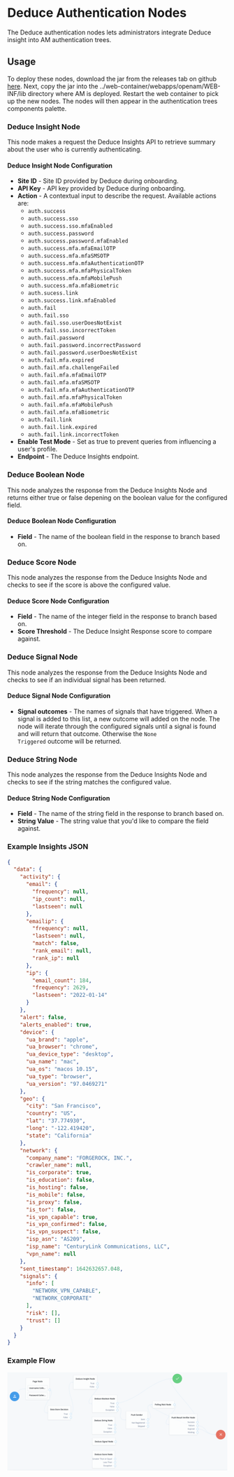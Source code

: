 <!--
 * The contents of this file are subject to the terms of the Common Development and
 * Distribution License (the License). You may not use this file except in compliance with the
 * License.
 *
 * You can obtain a copy of the License at legal/CDDLv1.0.txt. See the License for the
 * specific language governing permission and limitations under the License.
 *
 * When distributing Covered Software, include this CDDL Header Notice in each file and include
 * the License file at legal/CDDLv1.0.txt. If applicable, add the following below the CDDL
 * Header, with the fields enclosed by brackets [] replaced by your own identifying
 * information: "Portions copyright [year] [name of copyright owner]".
 *
 * Copyright 2019 ForgeRock AS.
-->
# Deduce Authentication Nodes

The Deduce authentication nodes lets administrators integrate Deduce insight into AM
authentication trees.

## Usage

To deploy these nodes, download the jar from the releases tab on github
[here](https://github.com/ForgeRock/Deduce-Auth-Tree-Nodes/releases/latest). Next, copy the jar into the
../web-container/webapps/openam/WEB-INF/lib directory where AM is deployed. Restart the web container to pick up the
new nodes. The nodes will then appear in the authentication trees components palette.


### Deduce Insight Node
This node makes a request the Deduce Insights API to retrieve summary about the user who is currently authenticating.

#### Deduce Insight Node Configuration

* **Site ID** - Site ID provided by Deduce during onboarding.
* **API Key** - API key provided by Deduce during onboarding.
* **Action** - A contextual input to describe the request. Available actions are:
  * `auth.success`
  * `auth.success.sso`
  * `auth.success.sso.mfaEnabled`
  * `auth.success.password`
  * `auth.success.password.mfaEnabled`
  * `auth.success.mfa.mfaEmailOTP`
  * `auth.success.mfa.mfaSMSOTP`
  * `auth.success.mfa.mfaAuthenticationOTP`
  * `auth.success.mfa.mfaPhysicalToken`
  * `auth.success.mfa.mfaMobilePush`
  * `auth.success.mfa.mfaBiometric`
  * `auth.sucess.link`
  * `auth.success.link.mfaEnabled`
  * `auth.fail`
  * `auth.fail.sso`
  * `auth.fail.sso.userDoesNotExist`
  * `auth.fail.sso.incorrectToken`
  * `auth.fail.password`
  * `auth.fail.password.incorrectPassword`
  * `auth.fail.password.userDoesNotExist`
  * `auth.fail.mfa.expired`
  * `auth.fail.mfa.challengeFailed`
  * `auth.fail.mfa.mfaEmailOTP`
  * `auth.fail.mfa.mfaSMSOTP`
  * `auth.fail.mfa.mfaAuthenticationOTP`
  * `auth.fail.mfa.mfaPhysicalToken`
  * `auth.fail.mfa.mfaMobilePush`
  * `auth.fail.mfa.mfaBiometric`
  * `auth.fail.link`
  * `auth.fail.link.expired`
  * `auth.fail.link.incorrectToken`
* **Enable Test Mode** - Set as true to prevent queries from influencing a user's profile.
* **Endpoint** - The Deduce Insights endpoint.

### Deduce Boolean Node
This node analyzes the response from the Deduce Insights Node and returns either true or false depening on the 
boolean value for the configured field.

#### Deduce Boolean Node Configuration
* **Field** - The name of the boolean field in the response to branch based on.

### Deduce Score Node
This node analyzes the response from the Deduce Insights Node and checks to see if the score is
above the configured value.

#### Deduce Score Node Configuration

* **Field** - The name of the integer field in the response to branch based on.
* **Score Threshold** - The Deduce Insight Response score to compare against.

### Deduce Signal Node
This node analyzes the response from the Deduce Insights Node and checks to see if an individual signal has been 
returned.

#### Deduce Signal Node Configuration
* **Signal outcomes** - The names of signals that have triggered. When a signal is added to this list, a new outcome 
  will added on the node. The node will iterate through the configured signals until a signal is found and 
  will return that outcome. Otherwise the <code>None Triggered</code> outcome will be returned.

### Deduce String Node
This node analyzes the response from the Deduce Insights Node and checks to see if the string matches the configured value.

#### Deduce String Node Configuration

* **Field** - The name of the string field in the response to branch based on.
* **String Value** - The string value that you'd like to compare the field against.
 
### Example Insights JSON
```json
{
  "data": {
    "activity": {
      "email": {
        "frequency": null,
        "ip_count": null,
        "lastseen": null
      },
      "emailip": {
        "frequency": null,
        "lastseen": null,
        "match": false,
        "rank_email": null,
        "rank_ip": null
      },
      "ip": {
        "email_count": 184,
        "frequency": 2629,
        "lastseen": "2022-01-14"
      }
    },
    "alert": false,
    "alerts_enabled": true,
    "device": {
      "ua_brand": "apple",
      "ua_browser": "chrome",
      "ua_device_type": "desktop",
      "ua_name": "mac",
      "ua_os": "macos 10.15",
      "ua_type": "browser",
      "ua_version": "97.0469271"
    },
    "geo": {
      "city": "San Francisco",
      "country": "US",
      "lat": "37.774930",
      "long": "-122.419420",
      "state": "California"
    },
    "network": {
      "company_name": "FORGEROCK, INC.",
      "crawler_name": null,
      "is_corporate": true,
      "is_education": false,
      "is_hosting": false,
      "is_mobile": false,
      "is_proxy": false,
      "is_tor": false,
      "is_vpn_capable": true,
      "is_vpn_confirmed": false,
      "is_vpn_suspect": false,
      "isp_asn": "AS209",
      "isp_name": "CenturyLink Communications, LLC",
      "vpn_name": null
    },
    "sent_timestamp": 1642632657.048,
    "signals": {
      "info": [
        "NETWORK_VPN_CAPABLE",
        "NETWORK_CORPORATE"
      ],
      "risk": [],
      "trust": []
    }
  }
}
```

### Example Flow


![TREE](./images/tree.png)